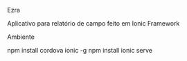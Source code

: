 Ezra

Aplicativo para relatório de campo feito em Ionic Framework

Ambiente

npm install cordova ionic -g
npm install
ionic serve